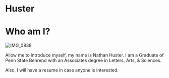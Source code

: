 # Huster

# Who am I?
![IMG_0838](https://user-images.githubusercontent.com/34407859/94380631-4e4b8080-0104-11eb-8ad0-f6697c1217ee.jpg)

Allow me to introduce myself, my name is Nathan Huster. 
I am a Graduate of Penn State Behrend with an Associates degree in Letters, Arts, & Sciences.

Also, I will have a resume in case anyone is interested.
